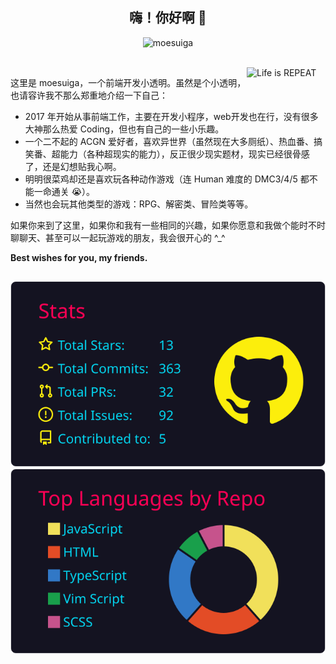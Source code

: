 
<h2 align="center">嗨！你好啊 👋</h2>

<p align="center">
  <img alt="moesuiga" src="https://komarev.com/ghpvc/?username=moesuiga" />
</p>

<br/>

<img align="right" alt="Life is REPEAT" width="25%" src="https://media.giphy.com/media/VTtANKl0beDFQRLDTh/giphy.gif" />

这里是 moesuiga，一个前端开发小透明。虽然是个小透明，也请容许我不那么郑重地介绍一下自己：

- 2017 年开始从事前端工作，主要在开发小程序，web开发也在行，没有很多大神那么热爱 Coding，但也有自己的一些小乐趣。
- 一个二不起的 ACGN 爱好者，喜欢异世界（虽然现在大多厕纸）、热血番、搞笑番、超能力（各种超现实的能力），反正很少现实题材，现实已经很骨感了，还是幻想贴我心啊。
- 明明很菜鸡却还是喜欢玩各种动作游戏（连 Human 难度的 DMC3/4/5 都不能一命通关 😭）。
- 当然也会玩其他类型的游戏：RPG、解密类、冒险类等等。

如果你来到了这里，如果你和我有一些相同的兴趣，如果你愿意和我做个能时不时聊聊天、甚至可以一起玩游戏的朋友，我会很开心的 ^_^

**Best wishes for you, my friends.**

<h2></h2>

[![My Github Stats](https://raw.githubusercontent.com/moesuiga/moesuiga/main/profile-summary-card-output/2077/3-stats.svg)](https://github.com/vn7n24fzkq/github-profile-summary-cards)
[![My Github Languages](https://raw.githubusercontent.com/moesuiga/moesuiga/main/profile-summary-card-output/2077/1-repos-per-language.svg)](https://github.com/vn7n24fzkq/github-profile-summary-cards)
